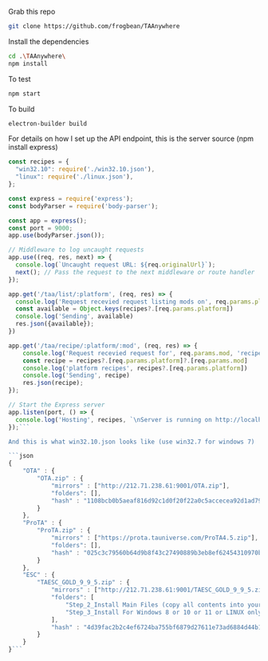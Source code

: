 Grab this repo
```bash
git clone https://github.com/frogbean/TAAnywhere
```

Install the dependencies
```bash
cd .\TAAnywhere\
npm install
```

To test
```bash
npm start
```

To build
```bash
electron-builder build
```


For details on how I set up the API endpoint, this is the server source (npm install express)
```js
const recipes = {
  "win32.10": require('./win32.10.json'),
  "linux": require('./linux.json'),
};

const express = require('express');
const bodyParser = require('body-parser');

const app = express();
const port = 9000; 
app.use(bodyParser.json());

// Middleware to log uncaught requests
app.use((req, res, next) => {
  console.log(`Uncaught request URL: ${req.originalUrl}`);
  next(); // Pass the request to the next middleware or route handler
});

app.get('/taa/list/:platform', (req, res) => {
  console.log('Request recevied request listing mods on', req.params.platform)
  const available = Object.keys(recipes?.[req.params.platform])
  console.log('Sending', available)
  res.json({available});
})

app.get('/taa/recipe/:platform/:mod', (req, res) => {
    console.log('Request recevied request for', req.params.mod, 'recipe for', req.params.platform)
    const recipe = recipes?.[req.params.platform]?.[req.params.mod]
    console.log('platform recipes', recipes?.[req.params.platform])
    console.log('Sending', recipe)
    res.json(recipe);
});

// Start the Express server
app.listen(port, () => {
  console.log('Hosting', recipes, `\nServer is running on http://localhost:${port}`);
});```

And this is what win32.10.json looks like (use win32.7 for windows 7)

```json
{
    "OTA" : {
        "OTA.zip" : {
            "mirrors" : ["http://212.71.238.61:9001/OTA.zip"],
            "folders": [],
            "hash" : "1108bcb0b5aeaf816d92c1d0f20f22a0c5accecea92d1ad79205582b738ef51b"
        }
    },
    "ProTA" : {
        "ProTA.zip" : {
            "mirrors" : ["https://prota.tauniverse.com/ProTA4.5.zip"],
            "folders": [],
            "hash" : "025c3c79560b64d9b8f43c27490889b3eb8ef62454310970bea09e49d36af63d"
        }
    },
    "ESC" : {
        "TAESC_GOLD_9_9_5.zip" : {
            "mirrors" : ["http://212.71.238.61:9001/TAESC_GOLD_9_9_5.zip"],
            "folders": [
                "Step_2_Install Main Files (copy all contents into your main TA folder)",
                "Step_3_Install For Windows 8 or 10 or 11 or LINUX only (do not use with DXWND or Windows 7!)\\Windows 8 or 10 or 11\\"
            ],
            "hash" : "4d39fac2b2c4ef6724ba755bf6879d27611e73ad6884d44b1ca1ea8712ecebbe"
        }
    }
}```